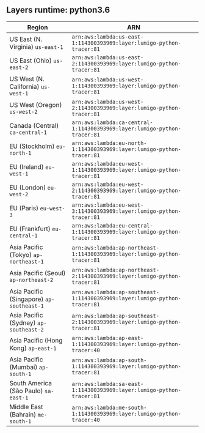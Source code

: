 Layers runtime: python3.6
----
| Region | ARN |
| --- | --- |
|US East (N. Virginia)  `us-east-1`|`arn:aws:lambda:us-east-1:114300393969:layer:lumigo-python-tracer:81`|
|US East (Ohio)  `us-east-2`|`arn:aws:lambda:us-east-2:114300393969:layer:lumigo-python-tracer:81`|
|US West (N. California)  `us-west-1`|`arn:aws:lambda:us-west-1:114300393969:layer:lumigo-python-tracer:81`|
|US West (Oregon)  `us-west-2`|`arn:aws:lambda:us-west-2:114300393969:layer:lumigo-python-tracer:81`|
|Canada (Central)  `ca-central-1`|`arn:aws:lambda:ca-central-1:114300393969:layer:lumigo-python-tracer:81`|
|EU (Stockholm)  `eu-north-1`|`arn:aws:lambda:eu-north-1:114300393969:layer:lumigo-python-tracer:81`|
|EU (Ireland)  `eu-west-1`|`arn:aws:lambda:eu-west-1:114300393969:layer:lumigo-python-tracer:81`|
|EU (London)  `eu-west-2`|`arn:aws:lambda:eu-west-2:114300393969:layer:lumigo-python-tracer:81`|
|EU (Paris)  `eu-west-3`|`arn:aws:lambda:eu-west-3:114300393969:layer:lumigo-python-tracer:81`|
|EU (Frankfurt)  `eu-central-1`|`arn:aws:lambda:eu-central-1:114300393969:layer:lumigo-python-tracer:81`|
|Asia Pacific (Tokyo)  `ap-northeast-1`|`arn:aws:lambda:ap-northeast-1:114300393969:layer:lumigo-python-tracer:81`|
|Asia Pacific (Seoul)  `ap-northeast-2`|`arn:aws:lambda:ap-northeast-2:114300393969:layer:lumigo-python-tracer:81`|
|Asia Pacific (Singapore)  `ap-southeast-1`|`arn:aws:lambda:ap-southeast-1:114300393969:layer:lumigo-python-tracer:81`|
|Asia Pacific (Sydney)  `ap-southeast-2`|`arn:aws:lambda:ap-southeast-2:114300393969:layer:lumigo-python-tracer:81`|
|Asia Pacific (Hong Kong)  `ap-east-1`|`arn:aws:lambda:ap-east-1:114300393969:layer:lumigo-python-tracer:40`|
|Asia Pacific (Mumbai)  `ap-south-1`|`arn:aws:lambda:ap-south-1:114300393969:layer:lumigo-python-tracer:81`|
|South America (São Paulo)  `sa-east-1`|`arn:aws:lambda:sa-east-1:114300393969:layer:lumigo-python-tracer:81`|
|Middle East (Bahrain)  `me-south-1`|`arn:aws:lambda:me-south-1:114300393969:layer:lumigo-python-tracer:40`|
